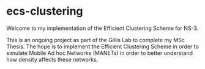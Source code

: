 # ecs-clustering
Welcome to my implementation of the Efficient Clustering Scheme for NS-3.

This is an ongoing project as part of the Gillis Lab to complete my MSc Thesis.
The hope is to implement the Efficient Clustering Scheme in order to simulate
Mobile Ad hoc Networks (MANETs) in order to better understand how density affects
these networks.
